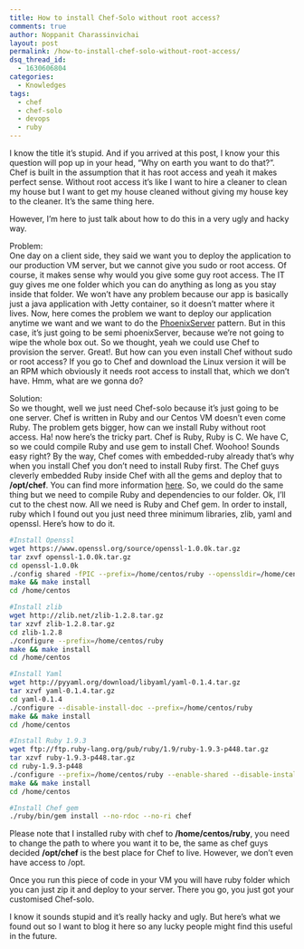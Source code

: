 ```yaml
---
title: How to install Chef-Solo without root access?
comments: true
author: Noppanit Charassinvichai
layout: post
permalink: /how-to-install-chef-solo-without-root-access/
dsq_thread_id:
  - 1630606804
categories:
  - Knowledges
tags:
  - chef
  - chef-solo
  - devops
  - ruby
---
```

I know the title it&#8217;s stupid. And if you arrived at this post, I know your this question will pop up in your head, &#8220;Why on earth you want to do that?&#8221;. Chef is built in the assumption that it has root access and yeah it makes perfect sense. Without root access it&#8217;s like I want to hire a cleaner to clean my house but I want to get my house cleaned without giving my house key to the cleaner. It&#8217;s the same thing here. 

However, I&#8217;m here to just talk about how to do this in a very ugly and hacky way.

Problem:  
One day on a client side, they said we want you to deploy the application to our production VM server, but we cannot give you sudo or root access. Of course, it makes sense why would you give some guy root access. The IT guy gives me one folder which you can do anything as long as you stay inside that folder. We won&#8217;t have any problem because our app is basically just a java application with Jetty container, so it doesn&#8217;t matter where it lives. Now, here comes the problem we want to deploy our application anytime we want and we want to do the [PhoenixServer][1] pattern. But in this case, it&#8217;s just going to be semi phoenixServer, because we&#8217;re not going to wipe the whole box out. So we thought, yeah we could use Chef to provision the server. Great!. But how can you even install Chef without sudo or root access? If you go to Chef and download the Linux version it will be an RPM which obviously it needs root access to install that, which we don&#8217;t have. Hmm, what are we gonna do?

Solution:  
So we thought, well we just need Chef-solo because it&#8217;s just going to be one server. Chef is written in Ruby and our Centos VM doesn&#8217;t even come Ruby. The problem gets bigger, how can we install Ruby without root access. Ha! now here&#8217;s the tricky part. Chef is Ruby, Ruby is C. We have C, so we could compile Ruby and use gem to install Chef. Woohoo! Sounds easy right? By the way, Chef comes with embedded-ruby already that&#8217;s why when you install Chef you don&#8217;t need to install Ruby first. The Chef guys cleverly embedded Ruby inside Chef with all the gems and deploy that to **/opt/chef**. You can find more information [here][2]. So, we could do the same thing but we need to compile Ruby and dependencies to our folder. Ok, I&#8217;ll cut to the chest now. All we need is Ruby and Chef gem. In order to install, ruby which I found out you just need three minimum libraries, zlib, yaml and openssl. Here&#8217;s how to do it.

``` bash
#Install Openssl
wget https://www.openssl.org/source/openssl-1.0.0k.tar.gz
tar zxvf openssl-1.0.0k.tar.gz
cd openssl-1.0.0k
./config shared -fPIC --prefix=/home/centos/ruby --openssldir=/home/centos/ruby/ssl
make && make install
cd /home/centos

#Install zlib
wget http://zlib.net/zlib-1.2.8.tar.gz
tar xzvf zlib-1.2.8.tar.gz
cd zlib-1.2.8
./configure --prefix=/home/centos/ruby
make && make install
cd /home/centos

#Install Yaml
wget http://pyyaml.org/download/libyaml/yaml-0.1.4.tar.gz
tar xzvf yaml-0.1.4.tar.gz
cd yaml-0.1.4
./configure --disable-install-doc --prefix=/home/centos/ruby
make && make install
cd /home/centos

#Install Ruby 1.9.3
wget ftp://ftp.ruby-lang.org/pub/ruby/1.9/ruby-1.9.3-p448.tar.gz
tar xzvf ruby-1.9.3-p448.tar.gz
cd ruby-1.9.3-p448
./configure --prefix=/home/centos/ruby --enable-shared --disable-install-doc --with-opt-dir=/home/centos/ruby
make && make install
cd /home/centos

#Install Chef gem
./ruby/bin/gem install --no-rdoc --no-ri chef
```

Please note that I installed ruby with chef to **/home/centos/ruby**, you need to change the path to where you want it to be, the same as chef guys decided **/opt/chef** is the best place for Chef to live. However, we don&#8217;t even have access to /opt.

Once you run this piece of code in your VM you will have ruby folder which you can just zip it and deploy to your server. There you go, you just got your customised Chef-solo.

I know it sounds stupid and it&#8217;s really hacky and ugly. But here&#8217;s what we found out so I want to blog it here so any lucky people might find this useful in the future.

 [1]: http://martinfowler.com/bliki/PhoenixServer.html "PhoenixServer"
 [2]: http://www.opscode.com/chef/install/ "Chef install"
